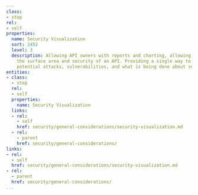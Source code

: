 ```yaml
---
class:
- stop
rel:
- self
properties:
  name: Security Visualization
  sort: 2452
  level: 3
  description: Allowing API owners with reports and charting, allowing them to visualize
    the surface area and security of an API. Providing a single way to see all the
    potential attacks, vulnerabilities, and what is being done about security overall.
entities:
- class:
  - stop
  rel:
  - self
  properties:
    name: Security Visualization
  links:
  - rel:
    - self
    href: security/general-considerations/security-visualization.md
  - rel:
    - parent
    href: security/general-considerations/
links:
- rel:
  - self
  href: security/general-considerations/security-visualization.md
- rel:
  - parent
  href: security/general-considerations/
...
```

